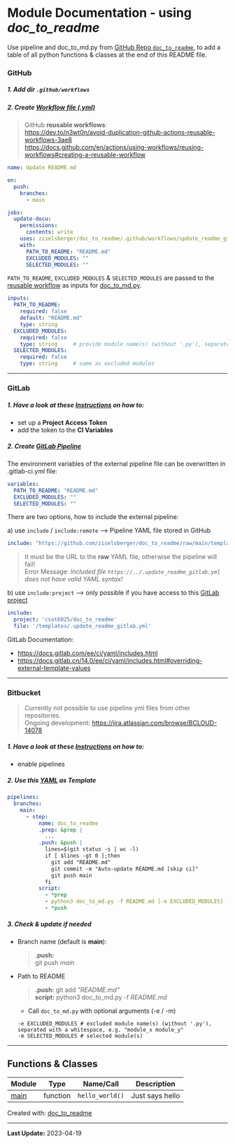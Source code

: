 # Module Documentation - using _doc_to_readme_

Use pipeline and doc_to_md.py from [GitHub Repo `doc_to_readme`](https://github.com/ziselsberger/doc_to_readme), 
to add a table of all python functions & classes at the end of this README file.

### GitHub

##### 1. Add dir `.github/workflows`

##### 2. Create [Workflow file (.yml)](.github/workflows/update_readme.yml)

> GitHub **reusable workflows**:  
> https://dev.to/n3wt0n/avoid-duplication-github-actions-reusable-workflows-3ae8  
> https://docs.github.com/en/actions/using-workflows/reusing-workflows#creating-a-reusable-workflow

```yaml
name: Update README.md

on:
  push:
    branches:
      - main

jobs:
  update-docu:
    permissions:
      contents: write
    uses: ziselsberger/doc_to_readme/.github/workflows/update_readme_github.yml@main
    with:
      PATH_TO_README: "README.md"
      EXCLUDED_MODULES: ""
      SELECTED_MODULES: ""
```

`PATH_TO_README`, `EXCLUDED_MODULES` & `SELECTED_MODULES` are passed to the [reusable workflow](https://github.com/ziselsberger/doc_to_readme/blob/main/.github/workflows/update_readme_github.yml) as inputs for [doc_to_md.py](https://github.com/ziselsberger/doc_to_readme/blob/main/src/doc_to_md.py).

```yaml
inputs:
  PATH_TO_README:
    required: false
    default: "README.md"
    type: string
  EXCLUDED_MODULES:
    required: false
    type: string     # provide module name(s) (without '.py'), separated with a whitespace, e.g. "module_x module_y"
  SELECTED_MODULES:
    required: false
    type: string     # same as excluded modules
```

---

### GitLab
##### 1. Have a look at these [Instructions](https://github.com/ziselsberger/doc_to_readme/blob/main/README.md#gitlab) on how to:
* set up a **Project Access Token** 
* add the token to the **CI Variables**

##### 2. Create [GitLab Pipeline](.gitlab-ci.yml)

The environment variables of the external pipeline file can be overwritten in .gitlab-ci.yml file:

```yaml
variables:
  PATH_TO_README: "README.md"
  EXCLUDED_MODULES: ""
  SELECTED_MODULES: ""
```

There are two options, how to include the external pipeline:

a) use `include` / `include:remote` --> Pipeline YAML file stored in GitHub  

```yaml
include: "https://github.com/ziselsberger/doc_to_readme/raw/main/templates/.update_readme_gitlab.yml"
```

> It must be the URL to the **raw** YAML file, otherwise the pipeline will fail!  
> Error Message: _Included file `https://../.update_readme_gitlab.yml` does not have valid YAML syntax!_


b) use `include:project` --> only possible if you have access to this [GitLab project](https://git.uibk.ac.at/csat6025/doc_to_readme)
```yaml
include:
  project: 'csat6025/doc_to_readme'
  file: '/templates/.update_readme_gitlab.yml'
```


GitLab Documentation:   
* https://docs.gitlab.com/ee/ci/yaml/includes.html  
* https://docs.gitlab.cn/14.0/ee/ci/yaml/includes.html#overriding-external-template-values  
---

### Bitbucket
> Currently not possible to use pipeline yml files from other repositories.  
> Ongoing development: https://jira.atlassian.com/browse/BCLOUD-14078

##### 1. Have a look at these [Instructions](https://github.com/ziselsberger/doc_to_readme/blob/main/README.md#bitbucket) on how to:
* enable pipelines 

##### 2. Use this [YAML](bitbucket-pipelines.yml) as Template

```yaml
pipelines:
  branches:
    main:
      - step:
          name: doc_to_readme
          .prep: &prep |
            ...
          .push: &push |
            lines=$(git status -s | wc -l)
            if [ $lines -gt 0 ];then
              git add "README.md"
              git commit -m "Auto-update README.md [skip ci]"
              git push main
            fi 
          script:
            - *prep
            - python3 doc_to_md.py -f README.md [-e EXCLUDED_MODULES] [-m SELECTED_MODULES]
            - *push
```

##### 3. Check & update if needed

* Branch name (default is **main**):  

  > **.push:**   
  >  git push _main_
  
* Path to README
  > **.push:** git add _"README.md"_  
  > **script:** python3 doc_to_md.py -f _README.md_

  * Call `doc_to_md.py` with optional arguments (-e / -m)  
  ```
  -e EXCLUDED_MODULES # excluded module name(s) (without '.py'), separated with a whitespace, e.g. "module_x module_y"
  -m SELECTED_MODULES # selected module(s)
  ```

---

## Functions & Classes  
| Module | Type | Name/Call | Description |
| --- | --- | --- | --- |
| [main](./use_doc_to_readme/main.py) | function  | `hello_world()` | Just says hello |

Created with: [doc_to_readme](https://github.com/ziselsberger/doc_to_readme)  

---
**Last Update:** 2023-04-19